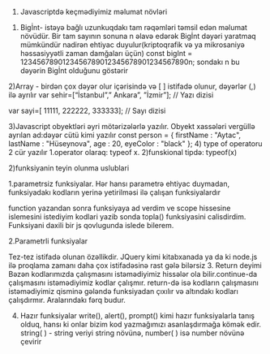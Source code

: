 1. Javascriptdə keçmədiyimiz məlumat növləri

1) Bigİnt- istəyə bağlı uzunkuqdakı tam rəqəmləri təmsil edən məlumat növüdür. Bir tam sayının sonuna n əlavə edərək Bigİnt dəyəri yaratmaq mümkündür nadirən ehtiyac duyulur(kriptoqrafik və ya mikrosaniyə həssasiyyətli zaman damğaları üçün)
   const bigInt = 1234567890123456789012345678901234567890n;
   sondakı n bu dəyərin Bigİnt olduğunu göstərir

2)Array - birdən çox dəyər olur içərisində və [ ] istifadə olunur, dəyərlər (,) ilə ayrılır
var sehir=[“İstanbul”,” Ankara”, ”İzmir”]; // Yazı dizisi

var sayi=[ 11111, 222222, 333333]; // Sayı dizisi

3)Javascript obyektləri əyri mötərizələrlə yazılır. Obyekt xassələri vergüllə ayrılan ad:dəyər cütü kimi yazılır
const person = {
firstName : "Aytac",
lastName : "Hüseynova",
age : 20,
eyeColor : "black"
}; 4) type of operatoru 2 cür yazılır
1.operator olaraq: typeof x.
2)funskional tipdə: typeof(x)

2)funksiyanin teyin olunma uslublari

1.parametrsiz funksiyalar.
Hər hansı parametrə ehtiyac duymadan, funksiyadakı kodların yerinə yetirilməsi ilə çalışan funksiyalardır

<script>
   function topla(){
   var istifadecisayi1=prompt("zehmet olmasa ilk sayi daxil edin:" ,"");
   var istifadecisayi2=prompt("zehmet olmasa ikinci sayi elave edin"; "");
   alert(parseInt(istifadecisayi1)+parseInt(istifadecisayi2));}
   topla();

   </script>

function yazandan sonra funksiyaya ad verdim ve scope hissesine islemesini istediyim kodlari yazib sonda topla() funksiyasini calisdirdim. Funksiyani daxili bir js qovlugunda islede bilerem.

2.Parametrli funksiyalar

<script>
   function topla(ilk reqem, ikinci reqem){
alert(ilk reqem+ ikinci reqem);
topla(4,5);
   }
</script>

Tez-tez istifadə olunan özəllikdir. JQuery kimi kitabxanada ya da ki node.js ilə proqlama zamanı daha çox istifadəsinə rast gələ bilərsiz 3. Return deyimi
Bəzən kodlarımızda çalışmasını istəmədiyimiz hissələr ola bilir.continue-da çalışmasını istəmədiyimiz kodlar çalışmır. return-də isə kodların çalışmasını istəmədiyimiz qisminə gələndə funksiyadan çıxılır və altındakı kodları çalışdırmır. Aralarındakı fərq budur.

<script>
    function farkHesaplama(ilk,son) {
        if (ilk < son) {
            alert("İlk değer ikinci değerden küçüktü.");
            return;
        } else {
            alert(ilk - son);
        }
    }
    farkHesaplama(15, 20);
</script>

4. Hazır funksiyalar
   write(), alert(), prompt() kimi hazır funksiyalarla tanış olduq, hansı ki onlar bizim kod yazmağımızı asanlaşdırmağa kömək edir.
   string( ) - string veriyi string növünə, number( ) isə number növünə çevirir
